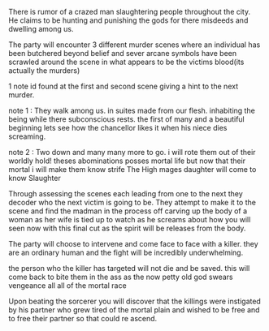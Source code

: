  
There is rumor of a crazed man slaughtering people throughout the city.  
He claims to be hunting and punishing the gods for there misdeeds and dwelling among us.  
  
The party will encounter 3 different murder scenes where an individual has been butchered beyond belief and sever arcane symbols have been scrawled around the scene in what appears to be the victims blood(its actually the murders)  

1 note id found at the first and second scene giving a hint to the next murder.

note 1 :
They walk among us. in suites made from our flesh.
inhabiting the being while there subconscious rests.
the first of many and a beautiful beginning 
lets see how the chancellor likes it when his niece dies screaming.

note 2 :
Two down and many many more to go.
i will rote them out of their worldly hold!
theses abominations posses mortal life
but now that their mortal i will make them know strife
The High mages daughter will come to know Slaughter
  
Through assessing the scenes each leading from one to the next they decoder who the next victim is going to be. They attempt to make it to the scene and find the madman in the process off carving up the body of a woman as her wife is tied up to watch as he screams about how you will seen now with this final cut as the spirit will be releases from the body.  
  
The party will choose to intervene and come face to face with a killer. they are an ordinary human and the fight will be incredibly underwhelming.

the person who the killer has targeted will not die and be saved. this will come back to bite them in the ass as the now petty old god swears vengeance all all of the mortal race

Upon beating the sorcerer you will discover that the killings were instigated by his partner who grew tired of the mortal plain and wished to be free and to free their partner so that could re ascend.